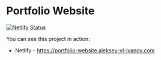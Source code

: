 # Portfolio Website

[![Netlify Status](https://api.netlify.com/api/v1/badges/4369b008-f6bc-4da8-bfe9-c7d96b89feb0/deploy-status)](https://app.netlify.com/sites/portfolio-website-aleksey-vl-ivanov/deploys)

You can see this project in action:

- Netlify - <https://portfolio-website.aleksey-vl-ivanov.com>
